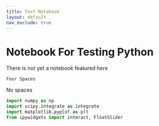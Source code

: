 ```yaml
---
title: Test Notebook
layout: default
nav_exclude: true
---
```


# Notebook For Testing Python 

There is not yet a notebook featured here

    Four Spaces

No spaces

```python
import numpy as np
import scipy.integrate as integrate
import matplotlib.pyplot as plt
from ipywidgets import interact, FloatSlider
```
